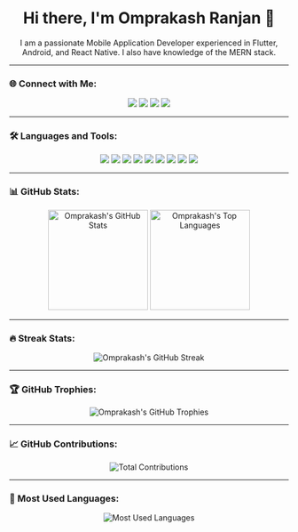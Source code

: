 <h1 align="center">Hi there, I'm Omprakash Ranjan 👋</h1>

<p align="center">
  I am a passionate Mobile Application Developer experienced in Flutter, Android, and React Native. I also have knowledge of the MERN stack.
</p>

---

### 🌐 Connect with Me:
<p align="center">
  <a href="https://www.linkedin.com/in/your-linkedin/"><img src="https://img.shields.io/badge/LinkedIn-0077B5?style=for-the-badge&logo=linkedin&logoColor=white" /></a>
  <a href="mailto:your-email@gmail.com"><img src="https://img.shields.io/badge/Gmail-D14836?style=for-the-badge&logo=gmail&logoColor=white" /></a>
  <a href="https://twitter.com/your-twitter"><img src="https://img.shields.io/badge/Twitter-1DA1F2?style=for-the-badge&logo=twitter&logoColor=white" /></a>
  <a href="https://github.com/OmprakashRanjan"><img src="https://img.shields.io/badge/GitHub-181717?style=for-the-badge&logo=github&logoColor=white" /></a>
</p>

---

### 🛠 Languages and Tools:
<p align="center">
  <img src="https://img.shields.io/badge/Flutter-02569B?style=for-the-badge&logo=flutter&logoColor=white" />
  <img src="https://img.shields.io/badge/React_Native-20232A?style=for-the-badge&logo=react&logoColor=61DAFB" />
  <img src="https://img.shields.io/badge/Android-3DDC84?style=for-the-badge&logo=android&logoColor=white" />
  <img src="https://img.shields.io/badge/Node.js-43853D?style=for-the-badge&logo=node.js&logoColor=white" />
  <img src="https://img.shields.io/badge/Express.js-404D59?style=for-the-badge" />
  <img src="https://img.shields.io/badge/MongoDB-4EA94B?style=for-the-badge&logo=mongodb&logoColor=white" />
  <img src="https://img.shields.io/badge/JavaScript-F7DF1E?style=for-the-badge&logo=javascript&logoColor=black" />
  <img src="https://img.shields.io/badge/HTML5-E34F26?style=for-the-badge&logo=html5&logoColor=white" />
  <img src="https://img.shields.io/badge/CSS3-1572B6?style=for-the-badge&logo=css3&logoColor=white" />
</p>

---

### 📊 GitHub Stats:

<p align="center">
  <img height="180em" src="https://github-readme-stats.vercel.app/api?username=OmprakashRanjan&show_icons=true&hide_border=true&count_private=true&theme=tokyonight" alt="Omprakash's GitHub Stats" />
  <img height="180em" src="https://github-readme-stats.vercel.app/api/top-langs/?username=OmprakashRanjan&layout=compact&langs_count=8&theme=tokyonight" alt="Omprakash's Top Languages" />
</p>

---

### 🔥 Streak Stats:

<p align="center">
  <img src="https://github-readme-streak-stats.herokuapp.com/?user=OmprakashRanjan&theme=tokyonight" alt="Omprakash's GitHub Streak" />
</p>

---

### 🏆 GitHub Trophies:

<p align="center">
  <img src="https://github-profile-trophy.vercel.app/?username=OmprakashRanjan&theme=tokyonight&no-frame=true&row=1&column=7" alt="Omprakash's GitHub Trophies" />
</p>

---

### 📈 GitHub Contributions:
<p align="center">
  <img src="https://github-contribution-stats.vercel.app/api/?username=OmprakashRanjan" alt="Total Contributions" />
</p>

---

### 🔗 Most Used Languages:
<p align="center">
  <img src="https://github-readme-stats.vercel.app/api/top-langs/?username=OmprakashRanjan&layout=compact&theme=tokyonight" alt="Most Used Languages" />
</p>

